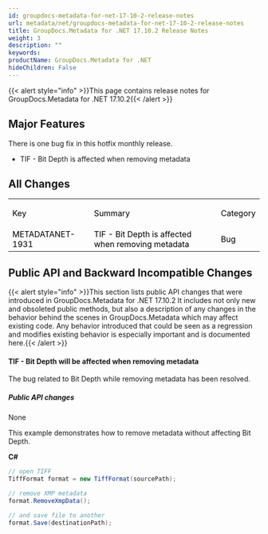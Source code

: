 ```yaml
---
id: groupdocs-metadata-for-net-17-10-2-release-notes
url: metadata/net/groupdocs-metadata-for-net-17-10-2-release-notes
title: GroupDocs.Metadata for .NET 17.10.2 Release Notes
weight: 3
description: ""
keywords: 
productName: GroupDocs.Metadata for .NET
hideChildren: False
---
```

{{< alert style="info" >}}This page contains release notes for GroupDocs.Metadata for .NET 17.10.2{{< /alert >}}

## Major Features

There is one bug fix in this hotfix monthly release. 

*   TIF - Bit Depth is affected when removing metadata

## All Changes

<table class="confluenceTable"><tbody><tr><td class="confluenceTd"><p><span style="color: rgb(0, 0, 0);">Key</span></p></td><td class="confluenceTd"><p><span style="color: rgb(0, 0, 0);">Summary</span></p></td><td class="confluenceTd"><p><span style="color: rgb(0, 0, 0);">Category</span></p></td></tr><tr><td class="confluenceTd"><span style="color: rgb(0, 0, 0);">METADATANET-1931</span></td><td class="confluenceTd"><span style="color: rgb(0, 0, 0);">TIF - Bit Depth is affected when removing metadata</span></td><td class="confluenceTd"><span style="color: rgb(0, 0, 0);">Bug</span></td></tr></tbody></table>

## Public API and Backward Incompatible Changes

{{< alert style="info" >}}This section lists public API changes that were introduced in GroupDocs.Metadata for .NET 17.10.2 It includes not only new and obsoleted public methods, but also a description of any changes in the behavior behind the scenes in GroupDocs.Metadata which may affect existing code. Any behavior introduced that could be seen as a regression and modifies existing behavior is especially important and is documented here.{{< /alert >}}

#### TIF - Bit Depth will be affected when removing metadata

The bug related to Bit Depth while removing metadata has been resolved.

##### Public API changes

None

This example demonstrates how to remove metadata without affecting Bit Depth.

**C#**

```csharp
// open TIFF            
TiffFormat format = new TiffFormat(sourcePath);

// remove XMP metadata
format.RemoveXmpData();

// and save file to another
format.Save(destinationPath);
```
